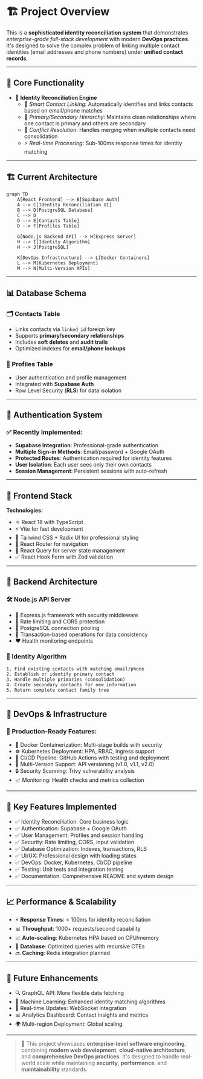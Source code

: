 # 🏗️ Project Overview

This is a **sophisticated identity reconciliation system** that demonstrates *enterprise-grade full-stack development* with modern **DevOps practices**. It's designed to solve the complex problem of linking multiple contact identities (email addresses and phone numbers) under **unified contact records**.

---

## 🎯 Core Functionality

- 🔗 **Identity Reconciliation Engine**
  - 🧠 *Smart Contact Linking*: Automatically identifies and links contacts based on email/phone matches  
  - 👑 *Primary/Secondary Hierarchy*: Maintains clean relationships where one contact is primary and others are secondary  
  - 🧩 *Conflict Resolution*: Handles merging when multiple contacts need consolidation  
  - ⚡ *Real-time Processing*: Sub-100ms response times for identity matching  

---

## 🏗️ Current Architecture

```mermaid
graph TD
    A[React Frontend] --> B[Supabase Auth]
    A --> C[Identity Reconciliation UI]
    B --> D[PostgreSQL Database]
    C --> D
    D --> E[Contacts Table]
    D --> F[Profiles Table]
    
    G[Node.js Backend API] --> H[Express Server]
    H --> I[Identity Algorithm]
    H --> J[PostgreSQL]
    
    K[DevOps Infrastructure] --> L[Docker Containers]
    L --> M[Kubernetes Deployment]
    M --> N[Multi-Version APIs]
```

---

## 📊 Database Schema

### 🗂 Contacts Table
- Links contacts via `linked_id` foreign key  
- Supports **primary/secondary relationships**  
- Includes **soft deletes** and **audit trails**  
- Optimized indexes for **email/phone lookups**

### 👤 Profiles Table
- User authentication and profile management  
- Integrated with **Supabase Auth**  
- Row Level Security (**RLS**) for data isolation

---

## 🔐 Authentication System

### ✅ Recently Implemented:
- **Supabase Integration**: Professional-grade authentication  
- **Multiple Sign-in Methods**: Email/password + Google OAuth  
- **Protected Routes**: Authentication required for identity features  
- **User Isolation**: Each user sees only their own contacts  
- **Session Management**: Persistent sessions with auto-refresh  

---

## 🎨 Frontend Stack

**Technologies:**
- ⚛️ React 18 with TypeScript  
- ⚡ Vite for fast development  
- 🎨 Tailwind CSS + Radix UI for professional styling  
- 🔀 React Router for navigation  
- 🔄 React Query for server state management  
- ✅ React Hook Form with Zod validation  

---

## 🔧 Backend Architecture

### 🛠 Node.js API Server
- 🚀 Express.js framework with security middleware  
- 🚦 Rate limiting and CORS protection  
- 🔗 PostgreSQL connection pooling  
- 🔄 Transaction-based operations for data consistency  
- ❤️ Health monitoring endpoints  

### 🧠 Identity Algorithm

```text
1. Find existing contacts with matching email/phone  
2. Establish or identify primary contact  
3. Handle multiple primaries (consolidation)  
4. Create secondary contacts for new information  
5. Return complete contact family tree  
```

---

## 🐳 DevOps & Infrastructure

### 🧰 Production-Ready Features:
- 🐋 Docker Containerization: Multi-stage builds with security  
- ☸️ Kubernetes Deployment: HPA, RBAC, ingress support  
- 🔁 CI/CD Pipeline: GitHub Actions with testing and deployment  
- 🧾 Multi-Version Support: API versioning (v1.0, v1.1, v2.0)  
- 🔒 Security Scanning: Trivy vulnerability analysis  
- 📈 Monitoring: Health checks and metrics collection  

---

## 🚀 Key Features Implemented

- ✅ Identity Reconciliation: Core business logic  
- ✅ Authentication: Supabase + Google OAuth  
- ✅ User Management: Profiles and session handling  
- ✅ Security: Rate limiting, CORS, input validation  
- ✅ Database Optimization: Indexes, transactions, RLS  
- ✅ UI/UX: Professional design with loading states  
- ✅ DevOps: Docker, Kubernetes, CI/CD pipeline  
- ✅ Testing: Unit tests and integration testing  
- ✅ Documentation: Comprehensive README and system design  

---

## 📈 Performance & Scalability

- ⚡ **Response Times**: < 100ms for identity reconciliation  
- 📊 **Throughput**: 1000+ requests/second capability  
- 📈 **Auto-scaling**: Kubernetes HPA based on CPU/memory  
- 🧠 **Database**: Optimized queries with recursive CTEs  
- 🔜 **Caching**: Redis integration planned  

---

## 🔮 Future Enhancements

- 🔍 GraphQL API: More flexible data fetching  
- 🤖 Machine Learning: Enhanced identity matching algorithms  
- 🔔 Real-time Updates: WebSocket integration  
- 📊 Analytics Dashboard: Contact insights and metrics  
- 🌍 Multi-region Deployment: Global scaling  

---

> 🚀 This project showcases **enterprise-level software engineering**, combining **modern web development**, **cloud-native architecture**, and **comprehensive DevOps practices**. It's designed to handle real-world scale while maintaining **security**, **performance**, and **maintainability** standards.
